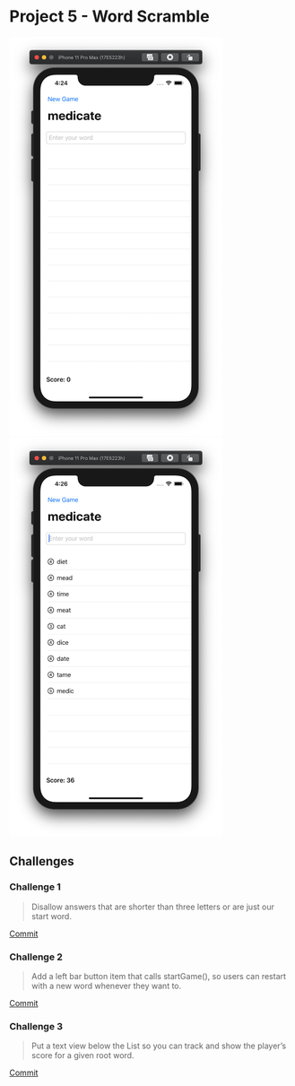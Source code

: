 # Project 5 - Word Scramble

![App Screenshot 1](https://raw.githubusercontent.com/usrFri3ndly/100-days-of-swiftui/master/project5/screenshot-newGame.png)
![App Screenshot 2](https://raw.githubusercontent.com/usrFri3ndly/100-days-of-swiftui/master/project5/screenshot-answers.png)

## Challenges

### Challenge 1

> Disallow answers that are shorter than three letters or are just our start word.

[Commit](https://github.com/usrFri3ndly/100-days-of-swiftui/commit/a4df4133c01418265793bd3d3f365cb7a81dae8f#diff-ae997bf6a1efe6f3b27cf719da7ddb39)

### Challenge 2

> Add a left bar button item that calls startGame(), so users can restart with a new word whenever they want to.

[Commit](https://github.com/usrFri3ndly/100-days-of-swiftui/commit/3e599861292b50c39fd800e205e529e102fd19f6#diff-ae997bf6a1efe6f3b27cf719da7ddb39)

### Challenge 3

> Put a text view below the List so you can track and show the player’s score for a given root word.

[Commit](https://github.com/usrFri3ndly/100-days-of-swiftui/commit/760c0b60bf75f381fd8fa863315b24aa725f92be#diff-ae997bf6a1efe6f3b27cf719da7ddb39)
